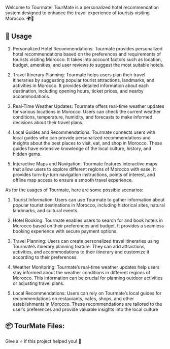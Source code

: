 Welcome to Tourmate! TourMate is a personalized hotel recommendation system designed to enhance the travel experience of tourists visiting Morocco. 🌍🏨
</p>


## 🚀 Usage

1. Personalized Hotel Recommendations: Tourmate provides personalized hotel recommendations based on the preferences and requirements of tourists visiting Morocco. It takes into account factors such as location, budget, amenities, and user reviews to suggest the most suitable hotels.

2. Travel Itinerary Planning: Tourmate helps users plan their travel itineraries by suggesting popular tourist attractions, landmarks, and activities in Morocco. It provides detailed information about each destination, including opening hours, ticket prices, and nearby accommodations.

3. Real-Time Weather Updates: Tourmate offers real-time weather updates for various locations in Morocco. Users can check the current weather conditions, temperature, humidity, and forecasts to make informed decisions about their travel plans.

4. Local Guides and Recommendations: Tourmate connects users with local guides who can provide personalized recommendations and insights about the best places to visit, eat, and shop in Morocco. These guides have extensive knowledge of the local culture, history, and hidden gems.

5. Interactive Maps and Navigation: Tourmate features interactive maps that allow users to explore different regions of Morocco with ease. It provides turn-by-turn navigation instructions, points of interest, and offline map access to ensure a smooth travel experience.

As for the usages of Tourmate, here are some possible scenarios:

1. Tourist Information: Users can use Tourmate to gather information about popular tourist destinations in Morocco, including historical sites, natural landmarks, and cultural events.

2. Hotel Booking: Tourmate enables users to search for and book hotels in Morocco based on their preferences and budget. It provides a seamless booking experience with secure payment options.

3. Travel Planning: Users can create personalized travel itineraries using Tourmate’s itinerary planning feature. They can add attractions, activities, and accommodations to their itinerary and customize it according to their preferences.

4. Weather Monitoring: Tourmate’s real-time weather updates help users stay informed about the weather conditions in different regions of Morocco. This information can be crucial for planning outdoor activities or adjusting travel plans.

5. Local Recommendations: Users can rely on Tourmate’s local guides for recommendations on restaurants, cafes, shops, and other establishments in Morocco. These recommendations are tailored to the user’s preferences and provide valuable insights into the local culture

## 📦 TourMate Files:


Give a ⭐️ if this project helped you! 🌟